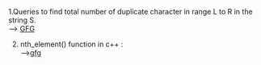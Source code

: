 1.Queries to find total number of duplicate character in range L to R in the string S.<br>
--> <a href="https://www.geeksforgeeks.org/queries-to-find-total-number-of-duplicate-character-in-range-l-to-r-in-the-string-s/">GFG</a>

2. nth_element() function in c++ :<br>
--><a href="https://www.geeksforgeeks.org/stdnth_element-in-cpp/">gfg</a>
